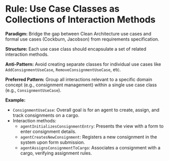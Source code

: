 # Rule: Use Case Classes as Collections of Interaction Methods

**Paradigm:** Bridge the gap between Clean Architecture use cases and formal use cases (Cockburn, Jacobson) from requirements specification.

**Structure:** Each use case class should encapsulate a set of related interaction methods.

**Anti-Pattern:** Avoid creating separate classes for individual use cases like `AddConsignmentUseCase`, `RemoveConsignmentUseCase`, etc.

**Preferred Pattern:** Group all interactions relevant to a specific domain concept (e.g., consignment management) within a single use case class (e.g., `ConsignmentUseCase`).

**Example:**

*   `ConsignmentUseCase`: Overall goal is for an agent to create, assign, and track consignments on a cargo.
*   Interaction methods:
    *   `agentInitializesConsignmentEntry`: Presents the view with a form to enter consignment details.
    *   `agentCreatesNewConsignment`: Registers a new consignment in the system upon form submission.
    *   `agentAssignsConsignmentToCargo`: Associates a consignment with a cargo, verifying assignment rules.